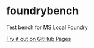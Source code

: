 # foundrybench
Test bench for MS Local Foundry

[Try it out on GitHub Pages](https://mercurywave.github.io/foundrybench/)